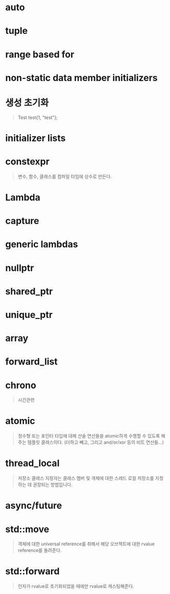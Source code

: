 # auto

# tuple

# range based for

# non-static data member initializers

# 생성 초기화
> Test test{1, "test"};

# initializer lists

# constexpr
> 변수, 함수, 클래스를 컴파일 타임에 상수로 만든다.

# Lambda

# capture

# generic lambdas

# nullptr

# shared_ptr

# unique_ptr

# array

# forward_list

# chrono
> 시간관련

# atomic
> 정수형 또는 포인터 타입에 대해 산술 연산들을 atomic하게 수행할 수 있도록 해 주는 템플릿 클래스이다.
(더하고 빼고, 그리고 and/or/xor 등의 비트 연산들...)

# thread_local
> 저장소 클래스 지정자는 클래스 멤버 및 개체에 대한 스레드 로컬 저장소를 지정하는 데 권장되는 방법입니다. 

# async/future

# std::move
> 객체에 대한 universal reference를 취해서 해당 오브젝트에 대한 rvalue reference를 돌려준다.

# std::forward
> 인자가 rvalue로 초기화되었을 때에만 rvalue로 캐스팅해준다.